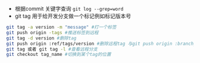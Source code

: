 - 根据commit 关键字查询 ```git log --grep=word```  
- git tag 用于给开发分支做一个标记例如标记版本号
```sh
git tag -a version -m "message" #打一个标签
git push origin -tags #推送标签到远程
git tag -d version #删除tag
git push origin :ref/tags/version #删除远程tag 与git push origin :branch_name 删除远程分支一样
git tag 或者 git tag -l #查看远程分支
git checkout tag_name #切换到某个tag的位置
```
